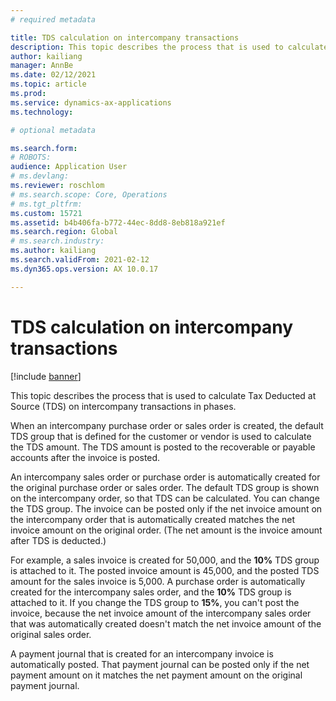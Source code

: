 ```yaml
---
# required metadata

title: TDS calculation on intercompany transactions
description: This topic describes the process that is used to calculate Tax Deducted at Source (TDS) on intercompany transactions in phases.
author: kailiang
manager: AnnBe
ms.date: 02/12/2021
ms.topic: article
ms.prod: 
ms.service: dynamics-ax-applications
ms.technology: 

# optional metadata

ms.search.form: 
# ROBOTS: 
audience: Application User
# ms.devlang: 
ms.reviewer: roschlom
# ms.search.scope: Core, Operations
# ms.tgt_pltfrm: 
ms.custom: 15721
ms.assetid: b4b406fa-b772-44ec-8dd8-8eb818a921ef
ms.search.region: Global
# ms.search.industry: 
ms.author: kailiang
ms.search.validFrom: 2021-02-12
ms.dyn365.ops.version: AX 10.0.17

---
```


# TDS calculation on intercompany transactions

[!include [banner](../includes/banner.md)]

This topic describes the process that is used to calculate Tax Deducted at Source (TDS) on intercompany transactions in phases.

When an intercompany purchase order or sales order is created, the default TDS group that is defined for the customer or vendor is used to calculate the TDS amount. The TDS amount is posted to the recoverable or payable accounts after the invoice is posted.

An intercompany sales order or purchase order is automatically created for the original purchase order or sales order. The default TDS group is shown on the intercompany order, so that TDS can be calculated. You can change the TDS group. The invoice can be posted only if the net invoice amount on the intercompany order that is automatically created matches the net invoice amount on the original order. (The net amount is the invoice amount after TDS is deducted.)

For example, a sales invoice is created for 50,000, and the **10%** TDS group is attached to it. The posted invoice amount is 45,000, and the posted TDS amount for the sales invoice is 5,000. A purchase order is automatically created for the intercompany sales order, and the  **10%** TDS group is attached to it. If you change the TDS group to **15%**, you can't post the invoice, because the net invoice amount of the intercompany sales order that was automatically created doesn't match the net invoice amount of the original sales order.

A payment journal that is created for an intercompany invoice is automatically posted. That payment journal can be posted only if the net payment amount on it matches the net payment amount on the original payment journal.
